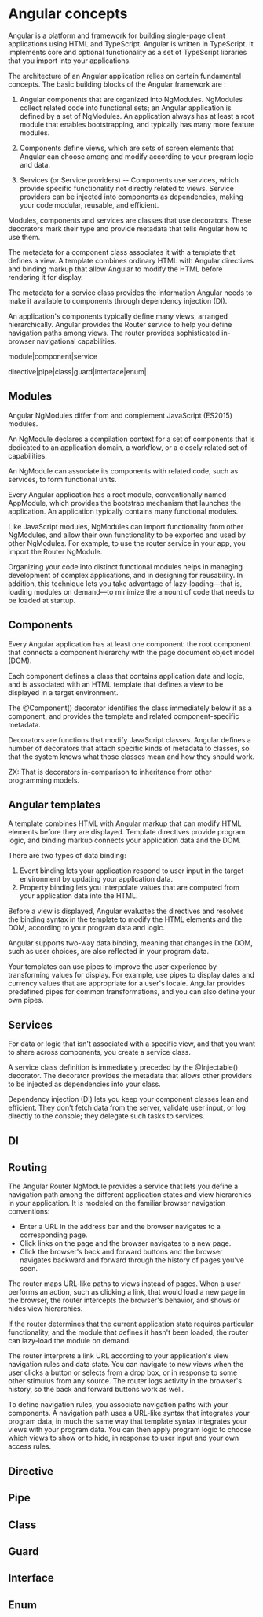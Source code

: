 # Angular concepts

Angular is a platform and framework for building single-page client applications using HTML and TypeScript. 
Angular is written in TypeScript. 
It implements core and optional functionality as a set of TypeScript libraries that you import into your applications.


The architecture of an Angular application relies on certain fundamental concepts. 
The basic building blocks of the Angular framework are :

1)  Angular components that are organized into NgModules. 
    NgModules collect related code into functional sets; 
    an Angular application is defined by a set of NgModules. 
    An application always has at least a root module that enables bootstrapping, 
    and typically has many more feature modules.

2)  Components define views, which are sets of screen elements that Angular 
    can choose among and modify according to your program logic and data.

3)  Services (or Service providers) -- Components use services, which provide specific functionality not directly related to views. 
    Service providers can be injected into components as dependencies, making your code modular, reusable, and efficient.


Modules, components and services are classes that use decorators. 
These decorators mark their type and provide metadata that tells Angular how to use them.

The metadata for a component class associates it with a template that defines a view. 
A template combines ordinary HTML with Angular directives and binding markup that 
allow Angular to modify the HTML before rendering it for display.

The metadata for a service class provides the information Angular needs to make it available to components through dependency injection (DI).

An application's components typically define many views, arranged hierarchically. 
Angular provides the Router service to help you define navigation paths among views. 
The router provides sophisticated in-browser navigational capabilities.



module|component|service

directive|pipe|class|guard|interface|enum|

## Modules

Angular NgModules differ from and complement JavaScript (ES2015) modules. 

An NgModule declares a compilation context for a set of components that is dedicated to 
    an application domain, 
    a workflow, or 
    a closely related set of capabilities. 

An NgModule can associate its components with related code, such as services, to form functional units.

Every Angular application has a root module, conventionally named AppModule, which provides the bootstrap mechanism that launches the application. 
An application typically contains many functional modules.

Like JavaScript modules, NgModules can import functionality from other NgModules, 
and allow their own functionality to be exported and used by other NgModules. 
For example, to use the router service in your app, you import the Router NgModule.

Organizing your code into distinct functional modules helps in managing development of complex applications, and in designing for reusability. 
In addition, this technique lets you take advantage of lazy-loading—that is, 
loading modules on demand—to minimize the amount of code that needs to be loaded at startup.


## Components

Every Angular application has at least one component: the root component that connects a component hierarchy with the page document object model (DOM). 

Each component defines a class that contains application data and logic, 
and is associated with an HTML template that defines a view to be displayed in a target environment.

The @Component() decorator identifies the class immediately below it as a component, and provides the template and related component-specific metadata.

Decorators are functions that modify JavaScript classes. 
Angular defines a number of decorators that attach specific kinds of metadata to classes, 
so that the system knows what those classes mean and how they should work.

ZX: That is decorators in-comparison to inheritance from other programming models.

## Angular templates

A template combines HTML with Angular markup that can modify HTML elements before they are displayed. 
Template directives provide program logic, and binding markup connects your application data and the DOM. 

There are two types of data binding:

1)  Event binding lets your application respond to user input in the target environment by updating your application data.
2)  Property binding lets you interpolate values that are computed from your application data into the HTML.

Before a view is displayed, Angular 
    evaluates the directives and 
    resolves the binding syntax in the template to modify the HTML elements and the DOM, according to your program data and logic. 
    
Angular supports two-way data binding, meaning that changes in the DOM, such as user choices, are also reflected in your program data.

Your templates can use pipes to improve the user experience by transforming values for display. 
For example, use pipes to display dates and currency values that are appropriate for a user's locale. 
Angular provides predefined pipes for common transformations, and you can also define your own pipes.

## Services

For data or logic that isn't associated with a specific view, and that you want to share across components, you create a service class. 

A service class definition is immediately preceded by the @Injectable() decorator. 
The decorator provides the metadata that allows other providers to be injected as dependencies into your class.

Dependency injection (DI) lets you keep your component classes lean and efficient. 
They don't fetch data from the server, validate user input, or log directly to the console; they delegate such tasks to services.

## DI


## Routing

The Angular Router NgModule provides a service that lets you define a navigation path among the different application states and view hierarchies in your application. It is modeled on the familiar browser navigation conventions:

- Enter a URL in the address bar and the browser navigates to a corresponding page.
- Click links on the page and the browser navigates to a new page.
- Click the browser's back and forward buttons and the browser navigates backward and forward through the history of pages you've seen.

The router maps URL-like paths to views instead of pages. 
When a user performs an action, such as clicking a link, that would load a new page in the browser, 
the router intercepts the browser's behavior, and shows or hides view hierarchies.

If the router determines that the current application state requires particular functionality, 
and the module that defines it hasn't been loaded, the router can lazy-load the module on demand.

The router interprets a link URL according to your application's view navigation rules and data state. 
You can navigate to new views when the user clicks a button or selects from a drop box, 
or in response to some other stimulus from any source. 
The router logs activity in the browser's history, so the back and forward buttons work as well.

To define navigation rules, you associate navigation paths with your components. 
A navigation path uses a URL-like syntax that integrates your program data, 
in much the same way that template syntax integrates your views with your program data. 
You can then apply program logic to choose which views to show or to hide, in response to user input and your own access rules.

## Directive

## Pipe

## Class

## Guard

## Interface

## Enum
